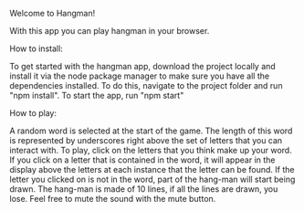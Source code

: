 Welcome to Hangman!

With this app you can play hangman in your browser.

How to install:

To get started with the hangman app, download the project locally and install it 
via the node package manager to make sure you have all the dependencies installed.
To do this, navigate to the project folder and run "npm install".
To start the app, run "npm start"

How to play:

A random word is selected at the start of the game. The length of this word is represented by underscores right above the set of letters that you can interact with.
To play, click on the letters that you think make up your word.
If you click on a letter that is contained in the word, it will appear in the display above the letters at each instance that the letter can be found.
If the letter you clicked on is not in the word, part of the hang-man will start being drawn.
The hang-man is made of 10 lines, if all the lines are drawn, you lose.
Feel free to mute the sound with the mute button.